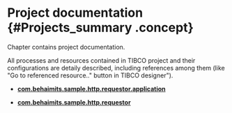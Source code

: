 # Project documentation {#Projects_summary .concept}

Chapter contains project documentation.

All processes and resources contained in TIBCO project and their configurations are detaily described, including references among them \(like "Go to referenced resource.." button in TIBCO designer"\).

-   **[com.behaimits.sample.http.requestor.application](../projects/com.behaimits.sample.http.requestor.application/com.behaimits.sample.http.requestor.application.md)**  

-   **[com.behaimits.sample.http.requestor](../projects/com.behaimits.sample.http.requestor/com.behaimits.sample.http.requestor.md)**  


